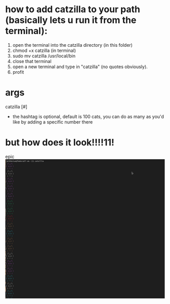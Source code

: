 # how to add catzilla to your path (basically lets u run it from the terminal):
1. open the terminal into the catzilla directory (in this folder)
2. chmod +x catzilla (in terminal)
3. sudo mv catzilla /usr/local/bin
4. close that terminal
5. open a new terminal and type in "catzilla" (no quotes obviously). 
6. profit

# args
catzilla [#]
- the hashtag is optional, default is 100 cats, you can do as many as you'd like by adding a specific number there

# but how does it look!!!!11!
epic
![alt text: cats. so many cats](https://github.com/mikhoiuo/catzilla/blob/3d97f0244a6d6c3201e4256e991bfd4fd6b7fd82/result-pic/result-img.png)

